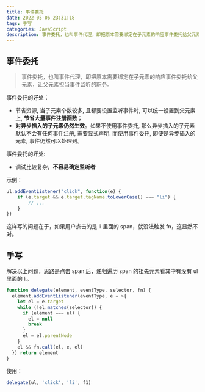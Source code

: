 ```yaml
---
title: 事件委托
date: 2022-05-06 23:31:18
tags: 手写
categories: JavaScript
description: 事件委托，也叫事件代理，即把原本需要绑定在子元素的响应事件委托给父元素，让父元素担当事件监听的职务。
---
```


## 事件委托

> 事件委托，也叫事件代理，即把原本需要绑定在子元素的响应事件委托给父元素，让父元素担当事件监听的职务。



事件委托的好处：

+ 节省资源, 当子元素个数较多, 且都要设置监听事件时, 可以统一设置到父元素上, **节省大量事件注册函数**；
+ **对异步插入的子元素仍然生效**。如果不使用事件委托, 那么异步插入的子元素默认不会有任何事件注册, 需要显式声明. 而使用事件委托, 即便是异步插入的元素, 事件仍然可以处理到。



事件委托的坏处:

+ 调试比较复杂，**不容易确定监听者**



示例：

```js
ul.addEventListener("click", function(e) {
    if (e.target && e.target.tagName.toLowerCase() === "li") {
        // ...
    }
})
```



这样写的问题在于，如果用户点击的是 li 里面的 span，就没法触发 fn，这显然不对。





## 手写

解决以上问题，思路是点击 span 后，递归遍历 span 的祖先元素看其中有没有 ul 里面的 li。

```js
function delegate(element, eventType, selector, fn) {
  element.addEventListener(eventType, e = >{
    let el = e.target
    while (!el.matches(selector)) {
      if (element === el) {
        el = null
        break
      }
      el = el.parentNode
    }
    el && fn.call(el, e, el)
  }) return element
}
```



使用：

```js
delegate(ul, 'click', 'li', f1)
```


